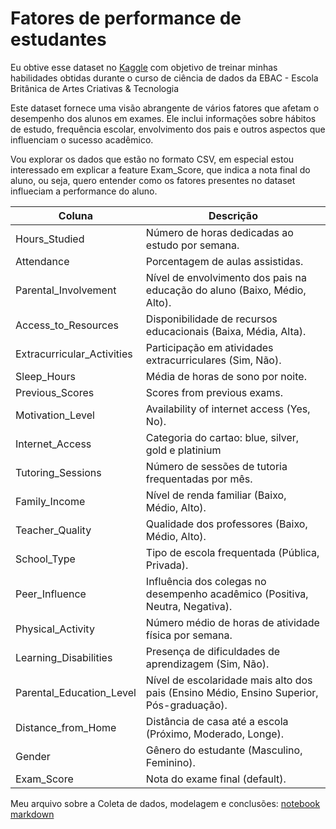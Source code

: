 # Fatores de performance de estudantes

Eu obtive esse dataset no [Kaggle](https://www.kaggle.com/datasets/lainguyn123/student-performance-factors)
 com objetivo de treinar minhas habilidades obtidas durante o curso de ciência de dados da EBAC - Escola Britânica de Artes Criativas & Tecnologia

Este dataset fornece uma visão abrangente de vários fatores que afetam o desempenho dos alunos em exames. Ele inclui informações sobre hábitos de estudo, frequência escolar, envolvimento dos pais e outros aspectos que influenciam o sucesso acadêmico.

Vou explorar os dados que estão no formato CSV, em especial estou interessado em explicar a feature Exam_Score, que indica a nota final do aluno, ou seja, quero entender como os fatores presentes no dataset influeciam a performance do aluno. 



| Coluna  | Descrição |
| ------- | --------- |
| Hours_Studied      | Número de horas dedicadas ao estudo por semana. |
| Attendance | Porcentagem de aulas assistidas. |
| Parental_Involvement   | Nível de envolvimento dos pais na educação do aluno (Baixo, Médio, Alto). |
| Access_to_Resources    | Disponibilidade de recursos educacionais (Baixa, Média, Alta). |
| Extracurricular_Activities | Participação em atividades extracurriculares (Sim, Não). |
| Sleep_Hours | Média de horas de sono por noite. |
| Previous_Scores | Scores from previous exams. |
| Motivation_Level | Availability of internet access (Yes, No). |
| Internet_Access | Categoria do cartao: blue, silver, gold e platinium |
| Tutoring_Sessions | Número de sessões de tutoria frequentadas por mês. |
| Family_Income | Nível de renda familiar (Baixo, Médio, Alto). |
| Teacher_Quality | Qualidade dos professores (Baixo, Médio, Alto). |
| School_Type | Tipo de escola frequentada (Pública, Privada). |
| Peer_Influence | Influência dos colegas no desempenho acadêmico (Positiva, Neutra, Negativa). |
| Physical_Activity | Número médio de horas de atividade física por semana. |
| Learning_Disabilities | Presença de dificuldades de aprendizagem (Sim, Não). |
| Parental_Education_Level | Nível de escolaridade mais alto dos pais (Ensino Médio, Ensino Superior, Pós-graduação). |
| Distance_from_Home | Distância de casa até a escola (Próximo, Moderado, Longe). |
| Gender | Gênero do estudante (Masculino, Feminino). |
| Exam_Score | Nota do exame final (default). |

Meu arquivo sobre a Coleta de dados, modelagem e conclusões: [notebook markdown](https://github.com/SciDataMatheus/student-performance-analysis/blob/main/coleta_modelagem_conclusoes.ipynb)
